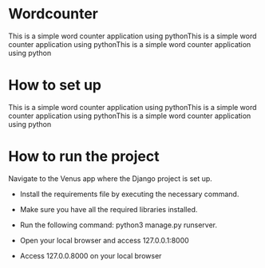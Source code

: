 # Wordcounter
This is a simple word counter application using pythonThis is a simple word counter application using pythonThis is a simple word counter application using python

# How to set up
This is a simple word counter application using pythonThis is a simple word counter application using pythonThis is a simple word counter application using python

# How to run the project

Navigate to the Venus app where the Django project is set up.
 - Install the requirements file by executing the necessary command.

 - Make sure you have all the required libraries installed.

 - Run the following command: python3 manage.py runserver.
   
 - Open your local browser and access 127.0.0.1:8000
   
 - Access 127.0.0.8000 on your local browser

          
